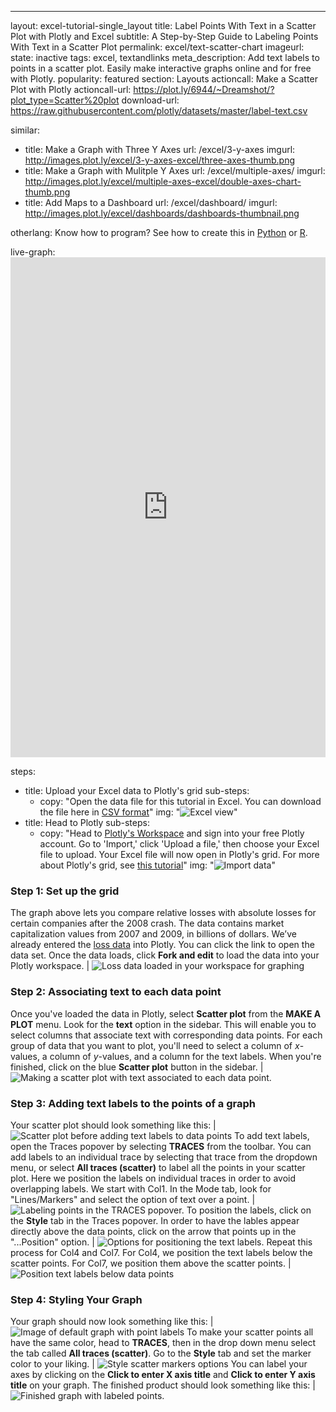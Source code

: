 ---
layout: excel-tutorial-single_layout
title: Label Points With Text in a Scatter Plot with Plotly and Excel
subtitle: A Step-by-Step Guide to Labeling Points With Text in a Scatter Plot
permalink: excel/text-scatter-chart 
imageurl: 
state: inactive
tags: excel, textandlinks
meta_description: Add text labels to points in a scatter plot. Easily make interactive graphs online and for free with Plotly.
popularity: featured
section: Layouts
actioncall: Make a Scatter Plot with Plotly
actioncall-url: https://plot.ly/6944/~Dreamshot/?plot_type=Scatter%20plot
download-url: https://raw.githubusercontent.com/plotly/datasets/master/label-text.csv

similar:
 - title: Make a Graph with Three Y Axes
   url: /excel/3-y-axes
   imgurl: http://images.plot.ly/excel/3-y-axes-excel/three-axes-thumb.png
 - title: Make a Graph with Mulitple Y Axes
   url: /excel/multiple-axes/
   imgurl: http://images.plot.ly/excel/multiple-axes-excel/double-axes-chart-thumb.png
 - title: Add Maps to a Dashboard
   url: /excel/dashboard/
   imgurl: http://images.plot.ly/excel/dashboards/dashboards-thumbnail.png

otherlang: Know how to program? See how to create this in [Python](https://plot.ly/python/text-scatter-chart/) or [R](https://plot.ly/r/text-scatter-chart/).

live-graph: <iframe width="100%" height="800" frameborder="0" scrolling="no" src="https://plot.ly/~Dreamshot/3386.embed"></iframe>

steps:
 - title: Upload your Excel data to Plotly's grid
   sub-steps:
    - copy: "Open the data file for this tutorial in Excel. You can download the file here in [CSV format](https://raw.githubusercontent.com/plotly/datasets/master/label-text.csv)"
      img: "![Excel view](http://images.plot.ly/excel/subplots-excel/excel-view-subplots.png)"
 - title: Head to Plotly
   sub-steps:
    - copy: "Head to [Plotly's Workspace](https://plot.ly/plot) and sign into your free Plotly account. Go to 'Import,' click 'Upload a file,' then choose your Excel file to upload. Your Excel file will now open in Plotly's grid. For more about Plotly's grid, see [this tutorial](help.plot.ly/add-data-to-the-plotly-grid/)"
      img: "![Import data](http://images.plot.ly/excel/subplots-excel/import-data-subplots.png)"



### **Step 1:** Set up the grid

The graph above lets you compare relative losses with absolute losses for certain companies after the 2008 crash. The data contains market capitalization values from 2007 and 2009, in billions of dollars. We’ve already entered the [loss data](https://plot.ly/~Dreamshot/3163) into Plotly. You can click the link to open the data set. Once the data loads, click **Fork and edit** to load the data into your Plotly workspace. | ![Loss data loaded in your workspace for graphing](http://imgur.com/BJDmvAX.png)

### **Step 2:** Associating text to each data point

Once you've loaded the data in Plotly, select **Scatter plot** from the **MAKE A PLOT** menu. Look for the **text** option in the sidebar. This will enable you to select columns that associate text with corresponding data points. For each group of data that you want to plot, you'll need to select a column of $x$-values, a column of $y$-values, and a column for the text labels. When you're finished, click on the blue **Scatter plot** button in the sidebar. | ![Making a scatter plot with text associated to each data point.](http://i.imgur.com/7tqqiEz.png)

### **Step 3:** Adding text labels to the points of a graph 

Your scatter plot should look something like this: | ![Scatter plot before adding text labels to data points](http://imgur.com/Djfz4y0.png)
To add text labels, open the Traces popover by selecting **TRACES** from the toolbar. You can add labels to an individual trace by selecting that trace from the dropdown menu, or select **All traces (scatter)** to label all the points in your scatter plot. Here we position the labels on individual traces in order to avoid overlapping labels. We start with Col1. In the Mode tab, look for "Lines/Markers" and select the option of text over a point. | ![Labeling points in the TRACES popover.](http://i.imgur.com/RR6XEB0.png)
To position the labels, click on the **Style** tab in the Traces popover. In order to have the lables appear directly above the data points, click on the arrow that points up in the "...Position" option. | ![Options for positioning the text labels.](http://i.imgur.com/zX85dmL.png)
Repeat this process for Col4 and Col7. For Col4, we position the text labels below the scatter points. For Col7, we position them above the scatter points. | ![Position text labels below data points](http://i.imgur.com/AfZNp7L.png)

### **Step 4:** Styling Your Graph

Your graph should now look something like this: | ![Image of default graph with point labels](http://i.imgur.com/e4hzV9Z.png)
To make your scatter points all have the same color, head to **TRACES**, then in the drop down menu select the tab called **All traces (scatter)**. Go to the **Style** tab and set the marker color to your liking. | ![Style scatter markers options](http://i.imgur.com/UleA6Gt.png)
You can label your axes by clicking on the **Click to enter X axis title** and **Click to enter Y axis title** on your graph. The finished product should look something like this: | ![Finished graph with labeled points.](http://i.imgur.com/XxC9gVH.png)
